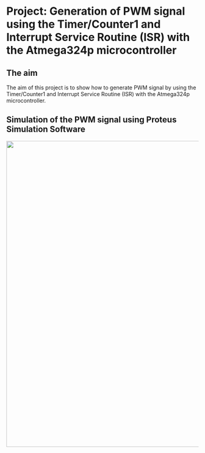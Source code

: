 # Project: Generation of PWM signal using the Timer/Counter1 and Interrupt Service Routine (ISR) with the Atmega324p microcontroller

## The aim
The aim of this project is to show how to generate PWM signal by using the Timer/Counter1 and Interrupt Service Routine (ISR) with the Atmega324p microcontroller.

## Simulation of the PWM signal using Proteus Simulation Software
<img src="https://github.com/user-attachments/assets/8d76b8ae-3b4d-40d0-a58c-05dd5448c90d" width="800">
